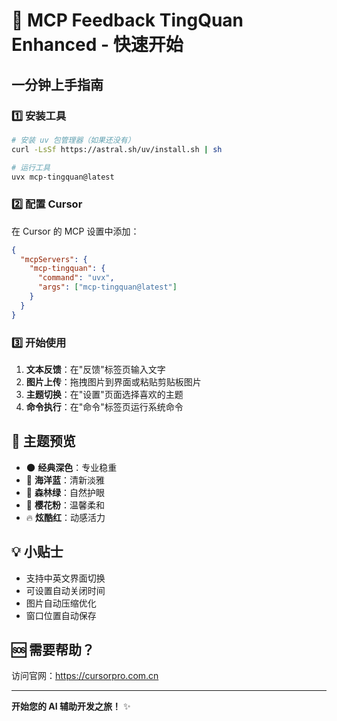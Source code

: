 # 🚀 MCP Feedback TingQuan Enhanced - 快速开始

## 一分钟上手指南

### 1️⃣ 安装工具

```bash
# 安装 uv 包管理器（如果还没有）
curl -LsSf https://astral.sh/uv/install.sh | sh

# 运行工具
uvx mcp-tingquan@latest
```

### 2️⃣ 配置 Cursor

在 Cursor 的 MCP 设置中添加：

```json
{
  "mcpServers": {
    "mcp-tingquan": {
      "command": "uvx",
      "args": ["mcp-tingquan@latest"]
    }
  }
}
```

### 3️⃣ 开始使用

1. **文本反馈**：在"反馈"标签页输入文字
2. **图片上传**：拖拽图片到界面或粘贴剪贴板图片
3. **主题切换**：在"设置"页面选择喜欢的主题
4. **命令执行**：在"命令"标签页运行系统命令

## 🎨 主题预览

- 🌑 **经典深色**：专业稳重
- 🌊 **海洋蓝**：清新淡雅  
- 🌿 **森林绿**：自然护眼
- 🌸 **樱花粉**：温馨柔和
- 🔥 **炫酷红**：动感活力

## 💡 小贴士

- 支持中英文界面切换
- 可设置自动关闭时间
- 图片自动压缩优化
- 窗口位置自动保存

## 🆘 需要帮助？

访问官网：https://cursorpro.com.cn

---

**开始您的 AI 辅助开发之旅！** ✨ 
